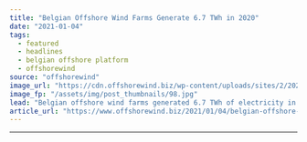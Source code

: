 ```yaml
---
title: "Belgian Offshore Wind Farms Generate 6.7 TWh in 2020"
date: "2021-01-04"
tags: 
  - featured
  - headlines
  - belgian offshore platform
  - offshorewind
source: "offshorewind"
image_url: "https://cdn.offshorewind.biz/wp-content/uploads/sites/2/2021/01/04110003/SeaMade_Otary.jpg"
image_fp: "/assets/img/post_thumbnails/98.jpg"
lead: "Belgian offshore wind farms generated 6.7 TWh of electricity in 2020, which represented 8.4"
article_url: "https://www.offshorewind.biz/2021/01/04/belgian-offshore-wind-farms-generate-6-7-twh-in-2020/"
---
```


---
